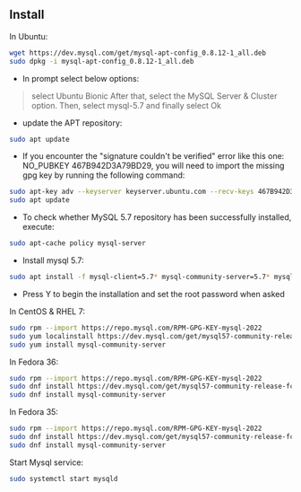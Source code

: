

## Install

In Ubuntu:

```bash
wget https://dev.mysql.com/get/mysql-apt-config_0.8.12-1_all.deb
sudo dpkg -i mysql-apt-config_0.8.12-1_all.deb
```

- In prompt select below options:
> select Ubuntu Bionic
> After that, select the MySQL Server & Cluster option. Then, select mysql-5.7 and finally select Ok

- update the APT repository:
```bash
sudo apt update
```

- If you encounter the "signature couldn't be verified" error like this one: NO_PUBKEY 467B942D3A79BD29, you will need to import the missing gpg key by running the following command:
```bash
sudo apt-key adv --keyserver keyserver.ubuntu.com --recv-keys 467B942D3A79BD29
sudo apt update
```

- To check whether MySQL 5.7 repository has been successfully installed, execute:
```bash
sudo apt-cache policy mysql-server
```

- Install mysql 5.7:
```bash
sudo apt install -f mysql-client=5.7* mysql-community-server=5.7* mysql-server=5.7*
```

- Press Y to begin the installation and set the root password when asked

In CentOS & RHEL 7:
```bash
sudo rpm --import https://repo.mysql.com/RPM-GPG-KEY-mysql-2022 
sudo yum localinstall https://dev.mysql.com/get/mysql57-community-release-el7-11.noarch.rpm
sudo yum install mysql-community-server 
```

In Fedora 36:
```bash
sudo rpm --import https://repo.mysql.com/RPM-GPG-KEY-mysql-2022 
sudo dnf install https://dev.mysql.com/get/mysql57-community-release-fc27-11.noarch.rpm
sudo dnf install mysql-community-server 
```

In Fedora 35:
```bash
sudo rpm --import https://repo.mysql.com/RPM-GPG-KEY-mysql-2022 
sudo dnf install https://dev.mysql.com/get/mysql57-community-release-fc26-11.noarch.rpm
sudo dnf install mysql-community-server
```

Start Mysql service:
```bash
sudo systemctl start mysqld
```
